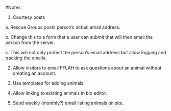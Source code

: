 #Notes

1. Courtesy posts

  a. Rescue Groups posts person’s actual email address.
  
  b. Change this to a form that a user can submit that will then email the person from the server. 
  
  c. This will not only protect the person’s email address but allow logging and tracking the emails.

2. Allow visitors to email FFLAH to ask questions about an animal without creating an account.

3. Use templates for adding animals.

4. Allow linking to existing animals in bio editor.

5. Send weekly (monthly?) email listing animals on site.
